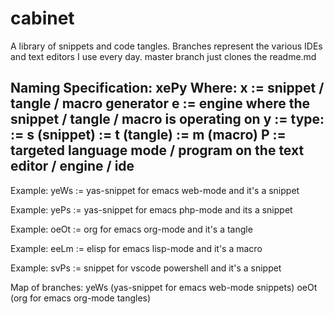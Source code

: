 # cabinet
A library of snippets and code tangles. Branches represent the various IDEs and text editors I use every day. master branch just clones the readme.md

Naming Specification: 
xePy 
Where: 
  x := snippet / tangle / macro generator 
  e := engine where the snippet / tangle / macro is operating on 
  y := type: 
    := s (snippet) 
    := t (tangle) 
    := m (macro) 
  P := targeted language mode / program on the text editor / engine / ide
 --------------------------------------------------------------------------
Example: 
  yeWs := yas-snippet for emacs web-mode and it's a snippet
  
 Example: 
  yePs := yas-snippet for emacs php-mode and its a snippet 
  
 Example: 
  oeOt := org for emacs org-mode and it's a tangle 
  
 Example: 
  eeLm := elisp for emacs lisp-mode and it's a macro 
  
 Example: 
  svPs := snippet for vscode powershell and it's a snippet 
  

Map of branches: 
  yeWs (yas-snippet for emacs web-mode snippets) 
  oeOt (org for emacs org-mode tangles) 
  
